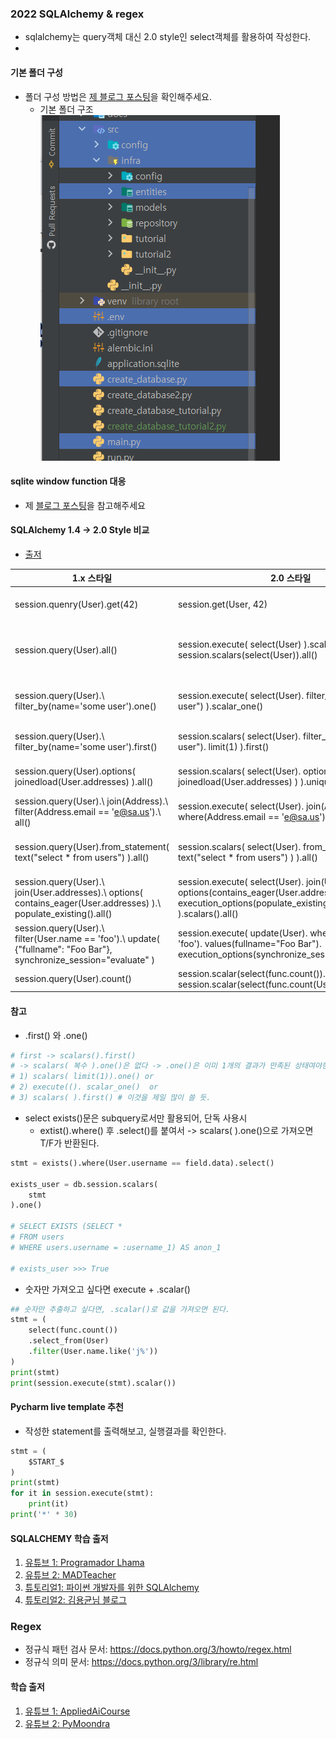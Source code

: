 ### 2022 SQLAlchemy & regex
- sqlalchemy는 query객체 대신 2.0 style인 select객체를 활용하여 작성한다.
- 
#### 기본 폴더 구성
- 폴더 구성 방법은 [제 블로그 포스팅](https://blog.chojaeseong.com/python/cleanpython/project/infra/orm/database/entities/models/2022/10/14/cp03_sqlalchemy%EB%A5%BC-%ED%86%B5%ED%95%9C-infra(DB)-%EC%82%AC%EC%9A%A9-%EC%84%B8%ED%8C%85.html)을 확인해주세요.
  - 기본 폴더 구조 
  ![image-20221024183835868](https://raw.githubusercontent.com/is3js/screenshots/main/image-20221024183835868.png)

#### sqlite window function 대응   
 - 제 [블로그 포스팅](https://blog.chojaeseong.com/python/database/sqlalchemy/sqlite/windowfunction/sqlite3.dll/2022/10/15/window_sqlite_version_upgrade.html)을 참고해주세요

#### SQLAlchemy 1.4 -> 2.0 Style 비교
- [출저](https://daco2020.tistory.com/324)

| 1.x 스타일                                                   | 2.0 스타일                                                   | 레퍼런스                                                     |
| ------------------------------------------------------------ | ------------------------------------------------------------ | ------------------------------------------------------------ |
| session.quenry(User).get(42)                                  | session.get(User, 42)                                        | [ORM Query - get() method moves to Session](https://docs.sqlalchemy.org/en/14/changelog/migration_20.html#migration-20-get-to-session) |
| session.query(User).all()                                    | session.execute(   select(User) ).scalars().all() # or session.scalars(select(User)).all() | [ORM Query Unified with Core Select](https://docs.sqlalchemy.org/en/14/changelog/migration_20.html#migration-20-unify-select) [Session.scalars()](https://docs.sqlalchemy.org/en/14/orm/session_api.html#sqlalchemy.orm.Session.scalars) [Result.scalars()](https://docs.sqlalchemy.org/en/14/core/connections.html#sqlalchemy.engine.Result.scalars) |
| session.query(User).\ filter_by(name='some user').one()      | session.execute(   select(User).   filter_by(name="some user") ).scalar_one() | [ORM Query Unified with Core Select](https://docs.sqlalchemy.org/en/14/changelog/migration_20.html#migration-20-unify-select) [Result.scalar_one()](https://docs.sqlalchemy.org/en/14/core/connections.html#sqlalchemy.engine.Result.scalar_one) |
| session.query(User).\ filter_by(name='some user').first()    | session.scalars(  select(User).  filter_by(name="some user").  limit(1) ).first() | [ORM Query Unified with Core Select](https://docs.sqlalchemy.org/en/14/changelog/migration_20.html#migration-20-unify-select) [Result.first()](https://docs.sqlalchemy.org/en/14/core/connections.html#sqlalchemy.engine.Result.first) |
| session.query(User).options(   joinedload(User.addresses) ).all() | session.scalars(   select(User).   options(    joinedload(User.addresses)   ) ).unique().all() | [ORM Rows not uniquified by default](https://docs.sqlalchemy.org/en/14/changelog/migration_20.html#joinedload-not-uniqued) |
| session.query(User).\   join(Address).\   filter(Address.email == 'e@sa.us').\   all() | session.execute(   select(User).   join(Address).   where(Address.email == 'e@sa.us') ).scalars().all() | [ORM Query Unified with Core Select](https://docs.sqlalchemy.org/en/14/changelog/migration_20.html#migration-20-unify-select) [Joins](https://docs.sqlalchemy.org/en/14/orm/queryguide.html#orm-queryguide-joins) |
| session.query(User).from_statement(   text("select * from users") ).all() | session.scalars(   select(User).   from_statement(     text("select * from users")   ) ).all() | [Getting ORM Results from Textual and Core Statements](https://docs.sqlalchemy.org/en/14/orm/queryguide.html#orm-queryguide-selecting-text) |
| session.query(User).\   join(User.addresses).\   options(    contains_eager(User.addresses)   ).\   populate_existing().all() | session.execute(   select(User).   join(User.addresses).   options(contains_eager(User.addresses)).   execution_options(populate_existing=True) ).scalars().all() | [ORM Execution Options](https://docs.sqlalchemy.org/en/14/orm/queryguide.html#orm-queryguide-execution-options) [Populate Existing](https://docs.sqlalchemy.org/en/14/orm/queryguide.html#orm-queryguide-populate-existing) |
| session.query(User).\   filter(User.name == 'foo').\   update(     {"fullname": "Foo Bar"},     synchronize_session="evaluate"   ) | session.execute(   update(User).   where(User.name == 'foo').   values(fullname="Foo Bar").   execution_options(synchronize_session="evaluate") ) | [UPDATE and DELETE with arbitrary WHERE clause](https://docs.sqlalchemy.org/en/14/orm/session_basics.html#orm-expression-update-delete) |
| session.query(User).count()                                  | session.scalar(select(func.count()).select_from(User)) session.scalar(select(func.count(User.id))) | [Session.scalar()](https://docs.sqlalchemy.org/en/14/orm/session_api.html#sqlalchemy.orm.Session.scalar) |

#### 참고
- .first() 와 .one()
```python
# first -> scalars().first()
# -> scalars( 복수 ).one()은 없다 -> .one()은 이미 1개의 결과가 만족된 상태여야한다.
# 1) scalars( limit(1)).one() or
# 2) execute((). scalar_one()  or
# 3) scalars( ).first() # 이것을 제일 많이 쓸 듯.
```
- select exists()문은 subquery로서만 활용되어, 단독 사용시
  - extist().where() 후 .select()를 붙여서 -> scalars( ).one()으로 가져오면 T/F가 반환된다.
```python
stmt = exists().where(User.username == field.data).select()

exists_user = db.session.scalars(
    stmt
).one()

# SELECT EXISTS (SELECT * 
# FROM users
# WHERE users.username = :username_1) AS anon_1

# exists_user >>> True
```
- 숫자만 가져오고 싶다면 execute + .scalar()
```python
## 숫자만 추출하고 싶다면, .scalar()로 값을 가져오면 된다.
stmt = (
    select(func.count())
    .select_from(User)
    .filter(User.name.like('j%'))
)
print(stmt)
print(session.execute(stmt).scalar())
```

#### Pycharm live template 추천
- 작성한 statement를 출력해보고, 실행결과를 확인한다.
```python
stmt = (
    $START_$
)
print(stmt)
for it in session.execute(stmt):
    print(it)
print('*' * 30)
```

#### SQLALCHEMY 학습 출저
1. [유튜브 1: Programador Lhama](https://www.youtube.com/watch?v=to39SFUxOpg&list=PLAgbpJQADBGKbwhOvd9DVWy-xhA1KEGm1)
2. [유튜브 2: MADTeacher](https://www.youtube.com/watch?v=Y8GsO0Afb9c&list=PLG7hNdgnQsveTeMSjEY_1xQpkev9rP1e5)
3. [튜토리얼1: 파이썬 개발자를 위한 SQLAlchemy](https://soogoonsoogoonpythonists.github.io/sqlalchemy-for-pythonist/tutorial/1.%20%ED%8A%9C%ED%86%A0%EB%A6%AC%EC%96%BC%20%EA%B0%9C%EC%9A%94.html)
3. [튜토리얼2: 김용균님 블로그](https://edykim.com/ko/post/getting-started-with-sqlalchemy-part-1/)


### Regex
- 정규식 패턴 검사 문서: https://docs.python.org/3/howto/regex.html
- 정규식 의미 문서: https://docs.python.org/3/library/re.html

#### 학습 출저
1. [유튜브 1: AppliedAiCourse](https://www.youtube.com/watch?v=z0QUnFfaJXo)
2. [유튜브 2: PyMoondra](https://www.youtube.com/watch?v=yqwYTSNJFLg)
